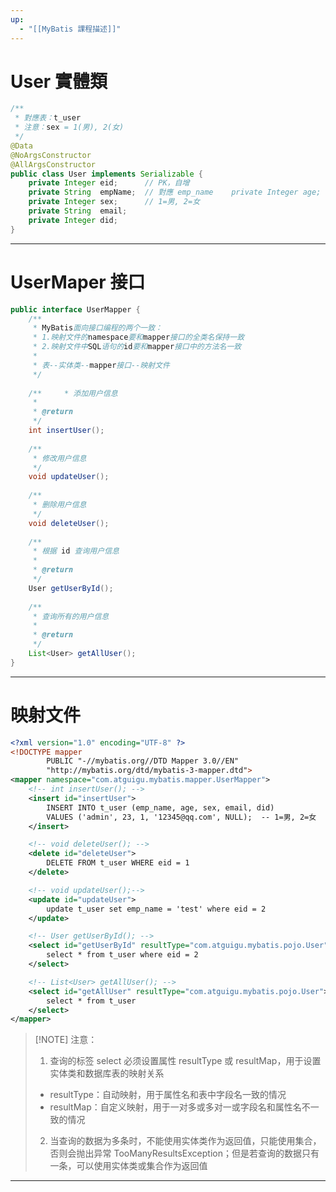 ```yaml
---
up:
  - "[[MyBatis 課程描述]]"
---
```

# User 實體類

```java
/**  
 * 對應表：t_user  
 * 注意：sex = 1(男), 2(女)  
 */
@Data  
@NoArgsConstructor  
@AllArgsConstructor  
public class User implements Serializable {  
    private Integer eid;      // PK，自增  
    private String  empName;  // 對應 emp_name    private Integer age;  
    private Integer sex;      // 1=男, 2=女  
    private String  email;  
    private Integer did;  
}
```

---

# UserMaper 接口

```java
public interface UserMapper {  
    /**  
     * MyBatis面向接口编程的两个一致：  
     * 1.映射文件的namespace要和mapper接口的全类名保持一致  
     * 2.映射文件中SQL语句的id要和mapper接口中的方法名一致  
     *  
     * 表--实体类--mapper接口--映射文件  
     */  
  
    /**     * 添加用户信息  
     *  
     * @return  
     */  
    int insertUser();  
  
    /**  
     * 修改用户信息  
     */  
    void updateUser();  
  
    /**  
     * 删除用户信息  
     */  
    void deleteUser();  
  
    /**  
     * 根据 id 查询用户信息  
     *  
     * @return  
     */  
    User getUserById();  
  
    /**  
     * 查询所有的用户信息  
     *  
     * @return  
     */  
    List<User> getAllUser();  
}
```

---

# 映射文件

```xml
<?xml version="1.0" encoding="UTF-8" ?>
<!DOCTYPE mapper
        PUBLIC "-//mybatis.org//DTD Mapper 3.0//EN"
        "http://mybatis.org/dtd/mybatis-3-mapper.dtd">
<mapper namespace="com.atguigu.mybatis.mapper.UserMapper">
    <!-- int insertUser(); -->
    <insert id="insertUser">
        INSERT INTO t_user (emp_name, age, sex, email, did)
        VALUES ('admin', 23, 1, '12345@qq.com', NULL);  -- 1=男, 2=女
    </insert>

    <!-- void deleteUser(); -->
    <delete id="deleteUser">
        DELETE FROM t_user WHERE eid = 1
    </delete>

    <!-- void updateUser();-->
    <update id="updateUser">
        update t_user set emp_name = 'test' where eid = 2
    </update>

    <!-- User getUserById(); -->
    <select id="getUserById" resultType="com.atguigu.mybatis.pojo.User">
        select * from t_user where eid = 2
    </select>

    <!-- List<User> getAllUser(); -->
    <select id="getAllUser" resultType="com.atguigu.mybatis.pojo.User">
        select * from t_user
    </select>
</mapper>
```

> [!NOTE] 注意：
> 
> 1. 查询的标签 select 必须设置属性 resultType 或 resultMap，用于设置实体类和数据库表的映射关系
> 	- resultType：自动映射，用于属性名和表中字段名一致的情况
> 	- resultMap：自定义映射，用于一对多或多对一或字段名和属性名不一致的情况
> 	  
> 2. 当查询的数据为多条时，不能使用实体类作为返回值，只能使用集合，否则会抛出异常 TooManyResultsException；但是若查询的数据只有一条，可以使用实体类或集合作为返回值

---